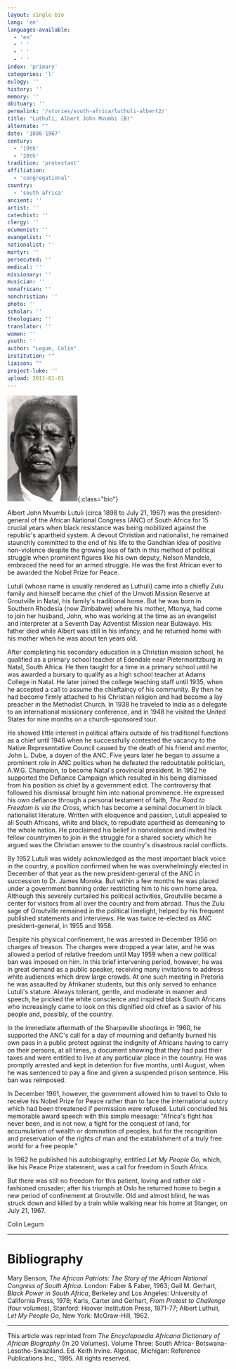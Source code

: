 ```yaml
---
layout: single-bio
lang: 'en'
languages-available:
  - 'en'
  - ' '
  - ' '
  - ' '
index: 'primary'
categories: 'l'
eulogy: ''
history: ''
memory: ''
obituary: ''
permalink: '/stories/south-africa/luthuli-albert2/'
title: "Luthuli, Albert John Mvumbi (B)"
alternate: ""
date: '1898-1967'
century:
  - '19th'
  - '20th'
tradition: 'protestant'
affiliation:
  - 'congregational'
country:
  - 'south africa'
ancient: ''
artist: ''
catechist: ''
clergy: ''
ecumenist: ''
evangelist: ''
nationalist: ''
martyr: ''
persecuted: ''
medical: ''
missionary: ''
musician: ''
nonafrican: ''
nonchristian: ''
photo: ''
scholar: ''
theologian: ''
translator: ''
women: ''
youth: ''
author: "Legum, Colin"
institution: ""
liaison: ""
project-luke: ''
upload: 2011-01-01
---
```


![Albert Lutuli](/images/bio-pics/southafrica/lutuli-albert2/lutli_albert_john.jpg){:class="bio"}

Albert John Mvumbi Lutuli (circa 1898 to July 21, 1967) was the president-general of the African National Congress (ANC) of South Africa for 15 crucial years when black resistance was being mobilized against the republic's apartheid system. A devout Christian and nationalist, he remained staunchly committed to the end of his life to the Gandhian idea of positive non-violence despite the growing loss of faith in this method of political struggle when prominent figures like his own deputy, Nelson Mandela, embraced the need for an armed struggle. He was the first African ever to be awarded the Nobel Prize for Peace.

Lutuli (whose name is usually rendered as Luthuli) came into a chiefly Zulu family and himself became the chief of the Umvoti Mission Reserve at Groutville in Natal, his family's traditional home. But he was born in Southern Rhodesia (now Zimbabwe) where his mother, Mtonya, had come to join her husband, John, who was working at the time as an evangelist and interpreter at a Seventh Day Adventist Mission near Bulawayo. His father died while Albert was still in his infancy, and he returned home with his mother when he was about ten years old.

After completing his secondary education in a Christian mission school, he qualified as a primary school teacher at Edendale near Pietermaritzburg in Natal, South Africa. He then taught for a time in a primary school until he was awarded a bursary to qualify as a high school teacher at Adams College in Natal. He later joined the college teaching staff until 1935, when he accepted a call to assume the chieftaincy of his community. By then he had become firmly attached to his Christian religion and had become a lay preacher in the Methodist Church. In 1938 he traveled to India as a delegate to an international missionary conference, and in 1948 he visited the United States for nine months on a church-sponsored tour.

He showed little interest in political affairs outside of his traditional functions as a chief until 1946 when he successfully contested the vacancy to the Native Representative Council caused by the death of his friend and mentor, John L. Dube, a doyen of the ANC. Five years later he began to assume a prominent role in ANC politics when he defeated the redoubtable politician, A.W.G. Champion, to become Natal's provincial president. In 1952 he supported the Defiance Campaign which resulted in his being dismissed from his position as chief by a government edict. The controversy that followed his dismissal brought him into national prominence. He expressed his own defiance through a personal testament of faith, *The Road to Freedom is via the Cross*, which has become a seminal document in black nationalist literature. Written with eloquence and passion, Lutuli appealed to all South Africans, white and black, to repudiate apartheid as demeaning to the whole nation. He proclaimed his belief in nonviolence and invited his fellow countrymen to join in the struggle for a shared society which he argued was the Christian answer to the country's disastrous racial conflicts.

By 1952 Lutuli was widely acknowledged as the most important black voice in the country, a position confirmed when he was overwhelmingly elected in December of that year as the new president-general of the ANC in succession to Dr. James Moroka. But within a few months he was placed under a government banning order restricting him to his own home area. Although this severely curtailed his political activities, Groutville became a center for visitors from all over the country and from abroad. Thus the Zulu sage of Groutville remained in the political limelight, helped by his frequent published statements and interviews. He was twice re-elected as ANC president-general, in 1955 and 1958.

Despite his physical confinement, he was arrested in December 1956 on charges of treason. The charges were dropped a year later, and he was allowed a period of relative freedom until May 1959 when a new political ban was imposed on him. In this brief intervening period, however, he was in great demand as a public speaker, receiving many invitations to address white audiences which drew large crowds. At one such meeting in Pretoria he was assaulted by Afrikaner students, but this only served to enhance Lutuli's stature. Always tolerant, gentle, and moderate in manner and speech, he pricked the white conscience and inspired black South Africans who increasingly came to look on this dignified old chief as a savior of his people and, possibly, of the country.

In the immediate aftermath of the Sharpeville shootings in 1960, he supported the ANC's call for a day of mourning and defiantly burned his own pass in a public protest against the indignity of Africans having to carry on their persons, at all times, a document showing that they had paid their taxes and were entitled to live at any particular place in the country. He was promptly arrested and kept in detention for five months, until August, when he was sentenced to pay a fine and given a suspended prison sentence. His ban was reimposed.

In December 1961, however, the government allowed him to travel to Oslo to receive his Nobel Prize for Peace rather than to face the international outcry which had been threatened if permission were refused. Lutuli concluded his memorable award speech with this simple message:
"Africa's fight has never been, and is not now, a fight for the conquest of land, for accumulation of wealth or domination of peoples, but for the recognition and preservation of the rights of man and the establishment of a truly free world for a free people."

In 1962 he published his autobiography, entitled *Let My People Go*, which, like his Peace Prize statement, was a call for freedom in South Africa.

But there was still no freedom for this patient, loving and rather old - fashioned crusader; after his triumph at Oslo he returned home to begin a new period of confinement at Groutville. Old and almost blind, he was struck down and killed by a train while walking near his home at Stanger, on July 21, 1967.

Colin Legum

---

# Bibliography

Mary Benson, *The African Patriots: The Story of the African National Congress of South Africa*. London: Faber & Faber, 1963; Gail M. Gerhart, *Black Power in South Africa*, Berkeley and Los Angeles: University of California Press, 1978; Karis, Carter and Gerhart, *From Protest to Challenge* (four volumes), Stanford: Hoover Institution Press, 1971-77; Albert Luthuli, *Let My People Go*, New York: McGraw-Hill, 1962.

---

This article was reprinted from *The Encyclopaedia Africana Dictionary of African Biography* (In 20 Volumes). Volume Three: South Africa- Botswana-Lesotho-Swaziland. Ed. Keith Irvine. Algonac, Michigan: Reference Publications Inc., 1995.  All rights reserved.
